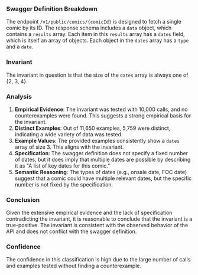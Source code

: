### Swagger Definition Breakdown
The endpoint `/v1/public/comics/{comicId}` is designed to fetch a single comic by its ID. The response schema includes a `data` object, which contains a `results` array. Each item in this `results` array has a `dates` field, which is itself an array of objects. Each object in the `dates` array has a `type` and a `date`.

### Invariant
The invariant in question is that the size of the `dates` array is always one of {2, 3, 4}.

### Analysis
1. **Empirical Evidence**: The invariant was tested with 10,000 calls, and no counterexamples were found. This suggests a strong empirical basis for the invariant.
2. **Distinct Examples**: Out of 11,650 examples, 5,759 were distinct, indicating a wide variety of data was tested.
3. **Example Values**: The provided examples consistently show a `dates` array of size 3. This aligns with the invariant.
4. **Specification**: The swagger definition does not specify a fixed number of dates, but it does imply that multiple dates are possible by describing it as "A list of key dates for this comic."
5. **Semantic Reasoning**: The types of dates (e.g., onsale date, FOC date) suggest that a comic could have multiple relevant dates, but the specific number is not fixed by the specification.

### Conclusion
Given the extensive empirical evidence and the lack of specification contradicting the invariant, it is reasonable to conclude that the invariant is a true-positive. The invariant is consistent with the observed behavior of the API and does not conflict with the swagger definition.

### Confidence
The confidence in this classification is high due to the large number of calls and examples tested without finding a counterexample.
